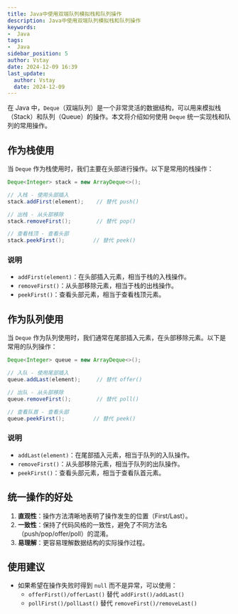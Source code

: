 ```yaml
---
title: Java中使用双端队列模拟栈和队列操作
description: Java中使用双端队列模拟栈和队列操作
keywords:
-  Java
tags:
-  Java
sidebar_position: 5
author: Vstay
date: 2024-12-09 16:39
last_update:
  author: Vstay
  date: 2024-12-09
---
```


在 Java 中，`Deque`（双端队列）是一个非常灵活的数据结构，可以用来模拟栈（Stack）和队列（Queue）的操作。本文将介绍如何使用 `Deque` 统一实现栈和队列的常用操作。

## 作为栈使用

当 `Deque` 作为栈使用时，我们主要在头部进行操作。以下是常用的栈操作：

```java
Deque<Integer> stack = new ArrayDeque<>();

// 入栈 - 使用头部插入
stack.addFirst(element);    // 替代 push()

// 出栈 - 从头部移除
stack.removeFirst();        // 替代 pop()

// 查看栈顶 - 查看头部
stack.peekFirst();         // 替代 peek()
```

### 说明

- `addFirst(element)`：在头部插入元素，相当于栈的入栈操作。
- `removeFirst()`：从头部移除元素，相当于栈的出栈操作。
- `peekFirst()`：查看头部元素，相当于查看栈顶元素。

## 作为队列使用

当 `Deque` 作为队列使用时，我们通常在尾部插入元素，在头部移除元素。以下是常用的队列操作：

```java
Deque<Integer> queue = new ArrayDeque<>();

// 入队 - 使用尾部插入
queue.addLast(element);     // 替代 offer()

// 出队 - 从头部移除
queue.removeFirst();        // 替代 poll()

// 查看队首 - 查看头部
queue.peekFirst();         // 替代 peek()
```

### 说明

- `addLast(element)`：在尾部插入元素，相当于队列的入队操作。
- `removeFirst()`：从头部移除元素，相当于队列的出队操作。
- `peekFirst()`：查看头部元素，相当于查看队首元素。

## 统一操作的好处

1. **直观性**：操作方法清晰地表明了操作发生的位置（First/Last）。
2. **一致性**：保持了代码风格的一致性，避免了不同方法名（push/pop/offer/poll）的混淆。
3. **易理解**：更容易理解数据结构的实际操作过程。

## 使用建议

- 如果希望在操作失败时得到 `null` 而不是异常，可以使用：
  - `offerFirst()/offerLast()` 替代 `addFirst()/addLast()`
  - `pollFirst()/pollLast()` 替代 `removeFirst()/removeLast()`

